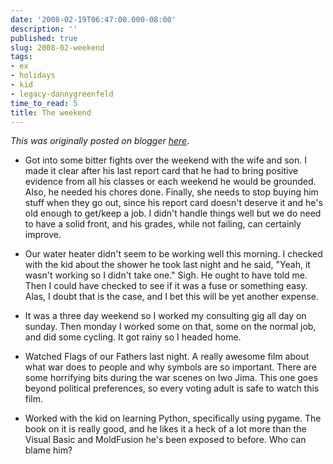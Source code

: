 ```yaml
---
date: '2008-02-19T06:47:00.000-08:00'
description: ''
published: true
slug: 2008-02-weekend
tags:
- ex
- holidays
- kid
- legacy-dannygreenfeld
time_to_read: 5
title: The weekend
---
```


*This was originally posted on blogger [here](https://dannygreenfeld.blogspot.com/2008/02/weekend.html)*.

<ul><li>Got into some bitter fights over the weekend with the wife and son.  I made it clear after his last report card that he had to bring positive evidence from all his classes or each weekend he would be grounded.  Also, he needed his chores done.  Finally, she needs to stop buying him stuff when they go out, since his report card doesn't deserve it and he's old enough to get/keep a job.  I didn't handle things well but we do need to have a solid front, and his grades, while not failing, can certainly improve.</li></ul><ul><li>Our water heater didn't seem to be working well this morning.  I checked with the kid about the shower he took last night and he said, "Yeah, it wasn't working so I didn't take one."  Sigh.  He ought to have told me.  Then I could have checked to see if it was a fuse or something easy.  Alas, I doubt that is the case, and I bet this will be yet another expense.</li></ul><ul><li>It was a three day weekend so I worked my consulting gig all day on sunday.  Then monday I worked some on that, some on the normal job, and did some cycling.  It got rainy so I headed home.</li></ul><ul><li>Watched Flags of our Fathers last night.  A really awesome film about what war does to people and why symbols are so important.  There are some horrifying bits during the war scenes on Iwo Jima.  This one goes beyond political preferences, so every voting adult is safe to watch this film.</li></ul><ul><li>Worked with the kid on learning Python, specifically using pygame.  The book on it is really good, and he likes it a heck of a lot more than the Visual Basic and MoldFusion he's been exposed to before.  Who can blame him?</li></ul>
